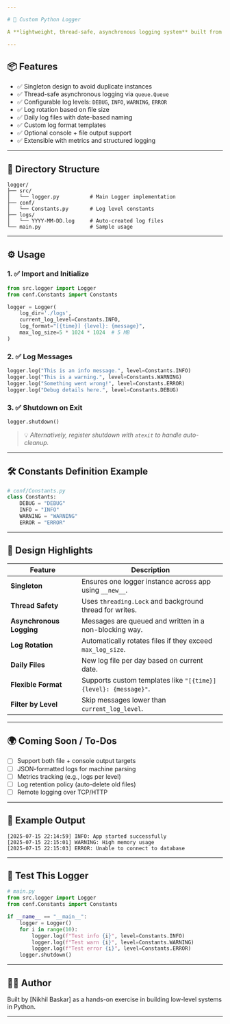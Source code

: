 ```yaml
---

# 📝 Custom Python Logger

A **lightweight, thread-safe, asynchronous logging system** built from scratch in Python — complete with log level filtering, rotation, formatting, singleton pattern, and daily file handling. This logger is designed to be production-ready and extensible.

---
```


## 📦 Features

* ✅ Singleton design to avoid duplicate instances
* ✅ Thread-safe asynchronous logging via `queue.Queue`
* ✅ Configurable log levels: `DEBUG`, `INFO`, `WARNING`, `ERROR`
* ✅ Log rotation based on file size
* ✅ Daily log files with date-based naming
* ✅ Custom log format templates
* ✅ Optional console + file output support
* ✅ Extensible with metrics and structured logging

---

## 📂 Directory Structure

```
logger/
├── src/
│   └── logger.py          # Main Logger implementation
├── conf/
│   └── Constants.py       # Log level constants
├── logs/
│   └── YYYY-MM-DD.log     # Auto-created log files
└── main.py                # Sample usage
```

---

## ⚙️ Usage

### 1. ✅ Import and Initialize

```python
from src.logger import Logger
from conf.Constants import Constants

logger = Logger(
    log_dir='./logs',
    current_log_level=Constants.INFO,
    log_format="[{time}] {level}: {message}",
    max_log_size=5 * 1024 * 1024  # 5 MB
)
```

### 2. ✅ Log Messages

```python
logger.log("This is an info message.", level=Constants.INFO)
logger.log("This is a warning.", level=Constants.WARNING)
logger.log("Something went wrong!", level=Constants.ERROR)
logger.log("Debug details here.", level=Constants.DEBUG)
```

### 3. ✅ Shutdown on Exit

```python
logger.shutdown()
```

> 💡 *Alternatively, register shutdown with `atexit` to handle auto-cleanup.*

---

## 🛠 Constants Definition Example

```python
# conf/Constants.py
class Constants:
    DEBUG = "DEBUG"
    INFO = "INFO"
    WARNING = "WARNING"
    ERROR = "ERROR"
```

---

## 🧠 Design Highlights

| Feature                  | Description                                                     |
| ------------------------ | --------------------------------------------------------------- |
| **Singleton**            | Ensures one logger instance across app using `__new__`.         |
| **Thread Safety**        | Uses `threading.Lock` and background thread for writes.         |
| **Asynchronous Logging** | Messages are queued and written in a non-blocking way.          |
| **Log Rotation**         | Automatically rotates files if they exceed `max_log_size`.      |
| **Daily Files**          | New log file per day based on current date.                     |
| **Flexible Format**      | Supports custom templates like `"[{time}] {level}: {message}"`. |
| **Filter by Level**      | Skip messages lower than `current_log_level`.                   |

---

## 🌍 Coming Soon / To-Dos

* [ ] Support both file + console output targets
* [ ] JSON-formatted logs for machine parsing
* [ ] Metrics tracking (e.g., logs per level)
* [ ] Log retention policy (auto-delete old files)
* [ ] Remote logging over TCP/HTTP

---

## 📌 Example Output

```
[2025-07-15 22:14:59] INFO: App started successfully
[2025-07-15 22:15:01] WARNING: High memory usage
[2025-07-15 22:15:03] ERROR: Unable to connect to database
```

---

## 🧪 Test This Logger

```python
# main.py
from src.logger import Logger
from conf.Constants import Constants

if __name__ == "__main__":
    logger = Logger()
    for i in range(10):
        logger.log(f"Test info {i}", level=Constants.INFO)
        logger.log(f"Test warn {i}", level=Constants.WARNING)
        logger.log(f"Test error {i}", level=Constants.ERROR)
    logger.shutdown()
```

---

## 👨‍💻 Author

Built by \[Nikhil Baskar] as a hands-on exercise in building low-level systems in Python.

---